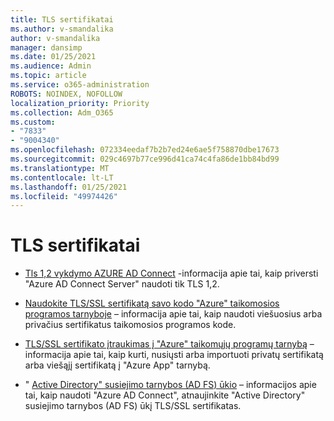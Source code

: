 ```yaml
---
title: TLS sertifikatai
ms.author: v-smandalika
author: v-smandalika
manager: dansimp
ms.date: 01/25/2021
ms.audience: Admin
ms.topic: article
ms.service: o365-administration
ROBOTS: NOINDEX, NOFOLLOW
localization_priority: Priority
ms.collection: Adm_O365
ms.custom:
- "7833"
- "9004340"
ms.openlocfilehash: 072334eedaf7b2b7ed24e6ae5f758870dbe17673
ms.sourcegitcommit: 029c4697b77ce996d41ca74c4fa86de1bb84bd99
ms.translationtype: MT
ms.contentlocale: lt-LT
ms.lasthandoff: 01/25/2021
ms.locfileid: "49974426"
---
```

# <a name="tls-certificates"></a>TLS sertifikatai

- [Tls 1,2 vykdymo AZURE AD Connect](https://docs.microsoft.com/azure/active-directory/hybrid/reference-connect-tls-enforcement)  -informacija apie tai, kaip priversti "Azure AD Connect Server" naudoti tik TLS 1,2.

- [Naudokite TLS/SSL sertifikatą savo kodo "Azure" taikomosios programos tarnyboje](https://docs.microsoft.com/azure/app-service/configure-ssl-certificate-in-code)  – informacija apie tai, kaip naudoti viešuosius arba privačius sertifikatus taikomosios programos kode.

- [TLS/SSL sertifikato įtraukimas į "Azure" taikomųjų programų tarnybą](https://docs.microsoft.com/azure/app-service/configure-ssl-certificate)  – informacija apie tai, kaip kurti, nusiųsti arba importuoti privatų sertifikatą arba viešąjį sertifikatą į "Azure App" tarnybą.

- " [Active Directory" susiejimo tarnybos (AD FS) ūkio](https://docs.microsoft.com/azure/active-directory/hybrid/how-to-connect-fed-ssl-update) – informacijos apie tai, kaip naudoti "Azure AD Connect", atnaujinkite "Active Directory" susiejimo tarnybos (AD FS) ūkį TLS/SSL sertifikatas.

